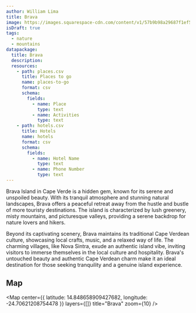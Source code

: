 ```yaml
---
author: William Lima
title: Brava
image: https://images.squarespace-cdn.com/content/v1/57b9b98a29687f1ef5c622df/1482096703618-MB8SLYALU1X8N6KF9LI9/DSC_0591.jpg
isDraft: true
tags:
  - nature
  - mountains
datapackage:
  title: Brava
  description:
  resources:
    - path: places.csv
      title: Places to go
      name: places-to-go
      format: csv
      schema:
        fields:
          - name: Place
            type: text
          - name: Activities
            type: text
    - path: hotels.csv
      title: Hotels
      name: hotels
      format: csv
      schema:
        fields:
          - name: Hotel Name
            type: text
          - name: Phone Number
            type: text
---
```


Brava Island in Cape Verde is a hidden gem, known for its serene and unspoiled beauty. With its tranquil atmosphere and stunning natural landscapes, Brava offers a peaceful retreat away from the hustle and bustle of more touristy destinations. The island is characterized by lush greenery, misty mountains, and picturesque valleys, providing a serene backdrop for nature lovers and hikers.

Beyond its captivating scenery, Brava maintains its traditional Cape Verdean culture, showcasing local crafts, music, and a relaxed way of life. The charming villages, like Nova Sintra, exude an authentic island vibe, inviting visitors to immerse themselves in the local culture and hospitality. Brava's untouched beauty and authentic Cape Verdean charm make it an ideal destination for those seeking tranquility and a genuine island experience.

## Map

<Map
center={{
  latitude: 14.848658909427682,
  longitude: -24.70621208754478
}}
layers={[]}
title="Brava"
zoom={10}
/>
